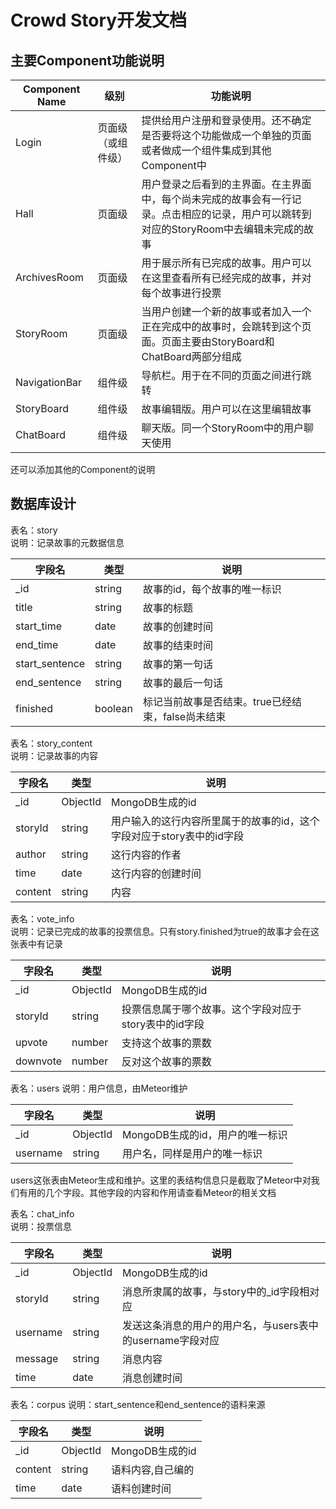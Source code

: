 # Crowd Story开发文档

## 主要Component功能说明

| Component Name | 级别 | 功能说明 |
|----------------|------|---------|
| Login | 页面级（或组件级） | 提供给用户注册和登录使用。还不确定是否要将这个功能做成一个单独的页面或者做成一个组件集成到其他Component中 |
| Hall | 页面级 | 用户登录之后看到的主界面。在主界面中，每个尚未完成的故事会有一行记录。点击相应的记录，用户可以跳转到对应的StoryRoom中去编辑未完成的故事 |
| ArchivesRoom | 页面级 | 用于展示所有已完成的故事。用户可以在这里查看所有已经完成的故事，并对每个故事进行投票 |
| StoryRoom | 页面级 | 当用户创建一个新的故事或者加入一个正在完成中的故事时，会跳转到这个页面。页面主要由StoryBoard和ChatBoard两部分组成  |
| NavigationBar | 组件级 | 导航栏。用于在不同的页面之间进行跳转 |
| StoryBoard | 组件级 | 故事编辑版。用户可以在这里编辑故事 |
| ChatBoard | 组件级 | 聊天版。同一个StoryRoom中的用户聊天使用 |

还可以添加其他的Component的说明


## 数据库设计

表名：story  
说明：记录故事的元数据信息

| 字段名 | 类型 | 说明 |
|-------|-----|------|
| _id | string | 故事的id，每个故事的唯一标识 |
| title | string | 故事的标题 |
| start_time | date | 故事的创建时间 |
| end_time | date | 故事的结束时间 |
| start_sentence | string | 故事的第一句话 |
| end_sentence | string | 故事的最后一句话 |
| finished | boolean | 标记当前故事是否结束。true已经结束，false尚未结束 |

表名：story_content  
说明：记录故事的内容

| 字段名 | 类型 | 说明 |
|-------|-----|------|
| _id | ObjectId | MongoDB生成的id |
| storyId | string | 用户输入的这行内容所里属于的故事的id，这个字段对应于story表中的id字段 |
| author | string | 这行内容的作者 |
| time | date | 这行内容的创建时间 |
| content | string | 内容 |

表名：vote_info  
说明：记录已完成的故事的投票信息。只有story.finished为true的故事才会在这张表中有记录

| 字段名 | 类型 | 说明 |
|-------|-----|------|
| _id | ObjectId | MongoDB生成的id |
| storyId | string | 投票信息属于哪个故事。这个字段对应于story表中的id字段 |
| upvote | number | 支持这个故事的票数 |
| downvote | number | 反对这个故事的票数 |

表名：users
说明：用户信息，由Meteor维护

| 字段名 | 类型 | 说明 |
|-------|-----|------|
| _id | ObjectId | MongoDB生成的id，用户的唯一标识 |
| username | string | 用户名，同样是用户的唯一标识 |
users这张表由Meteor生成和维护。这里的表结构信息只是截取了Meteor中对我们有用的几个字段。其他字段的内容和作用请查看Meteor的相关文档

表名：chat_info  
说明：投票信息

| 字段名 | 类型 | 说明 |
|-------|-----|------|
| _id | ObjectId | MongoDB生成的id |
| storyId | string | 消息所隶属的故事，与story中的_id字段相对应 |
| username | string | 发送这条消息的用户的用户名，与users表中的username字段对应 |
| message | string | 消息内容 |
| time | date | 消息创建时间 |

表名：corpus
说明：start_sentence和end_sentence的语料来源

| 字段名 | 类型 | 说明 |
|-------|-----|------|
| _id | ObjectId | MongoDB生成的id |
| content | string | 语料内容,自己编的 |
| time | date | 语料创建时间 |